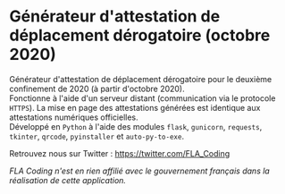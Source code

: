 # Générateur d'attestation de déplacement dérogatoire (octobre 2020)

Générateur d'attestation de déplacement dérogatoire pour le deuxième confinement de 2020 (à partir d'octobre 2020).  
Fonctionne à l'aide d'un serveur distant (communication via le protocole `HTTPS`). La mise en page des attestations générées est identique aux attestations numériques officielles.  
Développé en `Python` à l'aide des modules `flask`, `gunicorn`, `requests`, `tkinter`, `qrcode`, `pyinstaller` et `auto-py-to-exe`.
  
Retrouvez nous sur Twitter : https://twitter.com/FLA_Coding  
  
*FLA Coding n'est en rien affilié avec le gouvernement français dans la réalisation de cette application.*